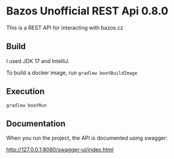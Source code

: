# Bazos Unofficial REST Api 0.8.0
This is a REST API for interacting with bazos.cz

## Build
I used JDK 17 and IntelliJ.

To build a docker image, run
```gradlew bootBuildImage```

## Execution
```gradlew bootRun```

## Documentation
When you run the project, the API is documented using swagger:

http://127.0.0.1:8080/swagger-ui/index.html
